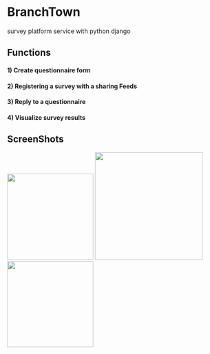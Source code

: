 # BranchTown
survey platform service with python django


## Functions
#### 1) Create questionnaire form
#### 2) Registering a survey with a sharing Feeds
#### 3) Reply to a questionnaire
#### 4) Visualize survey results

## ScreenShots
<div>
<img src="https://user-images.githubusercontent.com/42382027/64786736-141b4980-d5aa-11e9-84a0-dfb7de3a79cf.png" width="200"/>
<img src="https://user-images.githubusercontent.com/42382027/64786828-50e74080-d5aa-11e9-9e85-f217dcbed885.png" width="250"/>
<img src="https://user-images.githubusercontent.com/42382027/64786872-6bb9b500-d5aa-11e9-8644-b2a014110d0e.png" width="200"/>  
<div>
